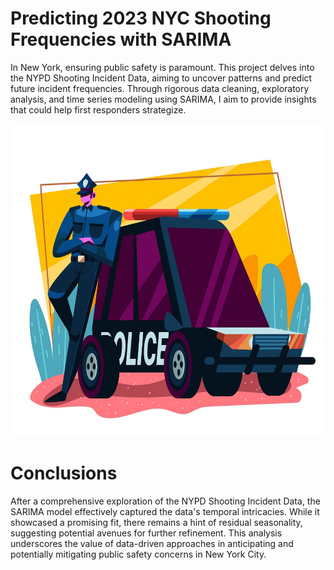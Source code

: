 # Predicting 2023 NYC Shooting Frequencies with SARIMA
In New York, ensuring public safety is paramount. This project delves into the NYPD Shooting Incident Data, aiming to uncover patterns and predict future incident frequencies. Through rigorous data cleaning, exploratory analysis, and time series modeling using SARIMA, I aim to provide insights that could help first responders strategize.

<div align="center">
<img src="https://github.com/patrickk-scott/predicting-nyc-shootings-sarima/blob/main/images/police%20image.jpg"
      width = 750
      height = 500>
</div>

# Conclusions
After a comprehensive exploration of the NYPD Shooting Incident Data, the SARIMA model effectively captured the data's temporal intricacies. While it showcased a promising fit, there remains a hint of residual seasonality, suggesting potential avenues for further refinement. This analysis underscores the value of data-driven approaches in anticipating and potentially mitigating public safety concerns in New York City.


